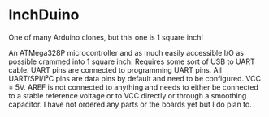 # InchDuino
One of many Arduino clones, but this one is 1 square inch!


An ATMega328P microcontroller and as much easily accessible I/O as possible crammed into 1 square inch. Requires some sort of USB to UART cable. UART pins are connected to programming UART pins. All UART/SPI/I²C pins are data pins by default and need to be configured. VCC = 5V. AREF is not connected to anything and needs to either be connected to a stable reference voltage or to VCC directly or through a smoothing capacitor. I have not ordered any parts or the boards yet but I do plan to. 

